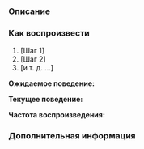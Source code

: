 ### Описание

<!-- Описание задачи -->

### Как воспроизвести

1. [Шаг 1]
1. [Шаг 2]
1. [и т. д. ...]

**Ожидаемое поведение:**

<!-- Что ты ожидал? -->

**Текущее поведение:**

<!-- Что произошло на самом деле? -->

**Частота воспроизведения:**

<!-- Как часто получается воспроизвести? -->

### Дополнительная информация

<!-- Любая дополнительная информация, конфигурация или данные, которые помогут воспроизвести проблему. -->
